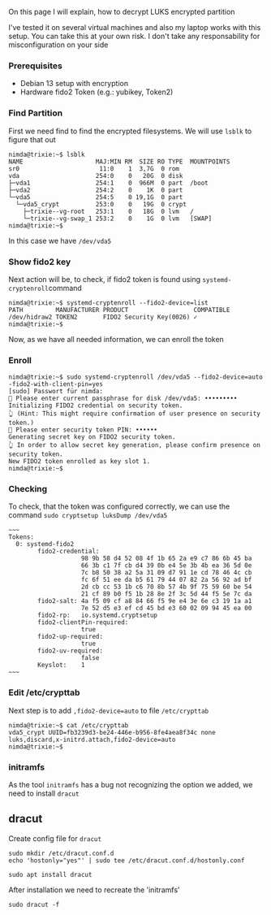 
On this page I will explain, how to decrypt LUKS encrypted partition


I've tested it on several virtual machines and also my laptop works with this setup.
You can take this at your own risk.
I don't take any responsability for misconfiguration on your side

### Prerequisites
 * Debian 13 setup with encryption
 * Hardware fido2 Token (e.g.: yubikey, Token2)

### Find Partition
 First we need find to find the encrypted filesystems.
 We will use `lsblk` to figure that out

```shell title="Output of 'lsblk'" linenums="1" hl_lines="7-10"
nimda@trixie:~$ lsblk
NAME                    MAJ:MIN RM  SIZE RO TYPE  MOUNTPOINTS
sr0                      11:0    1  3,7G  0 rom   
vda                     254:0    0   20G  0 disk  
├─vda1                  254:1    0  966M  0 part  /boot
├─vda2                  254:2    0    1K  0 part  
└─vda5                  254:5    0 19,1G  0 part  
  └─vda5_crypt          253:0    0   19G  0 crypt 
    ├─trixie--vg-root   253:1    0   18G  0 lvm   /
    └─trixie--vg-swap_1 253:2    0    1G  0 lvm   [SWAP]
nimda@trixie:~$ 
```
In this case we have `/dev/vda5`

### Show fido2 key
Next action will be, to check, if fido2 token is found using `systemd-cryptenroll`command

```shell title="Output of 'systemd-cryptenroll'"
nimda@trixie:~$ systemd-cryptenroll --fido2-device=list
PATH         MANUFACTURER PRODUCT                  COMPATIBLE
/dev/hidraw2 TOKEN2       FIDO2 Security Key(0026) ✓
nimda@trixie:~$ 
```
Now, as we have all needed information, we can enroll the token

### Enroll
```shell title="Enrolling token"
nimda@trixie:~$ sudo systemd-cryptenroll /dev/vda5 --fido2-device=auto -fido2-with-client-pin=yes
[sudo] Passwort für nimda: 
🔐 Please enter current passphrase for disk /dev/vda5: •••••••••               
Initializing FIDO2 credential on security token.
👆 (Hint: This might require confirmation of user presence on security token.)
🔐 Please enter security token PIN: ••••••                  
Generating secret key on FIDO2 security token.
👆 In order to allow secret key generation, please confirm presence on security token.
New FIDO2 token enrolled as key slot 1.
nimda@trixie:~$ 
```

### Checking
To check, that the token was configured correctly, we can use the command `sudo cryptsetup luksDump /dev/vda5`

```shell title="Output of 'cryptsetup luksDump /dev/vda5'"
~~~
Tokens:
  0: systemd-fido2
        fido2-credential:
                    98 9b 58 d4 52 08 4f 1b 65 2a e9 c7 86 6b 45 ba
                    66 3b c1 7f cb d4 39 0b e4 5e 3b 4b ea 36 5d 0e
                    7c b8 50 38 a2 5a 31 09 d7 91 1e cd 78 46 4c cb
                    fc 6f 51 ee da b5 61 79 44 07 82 2a 56 92 ad bf
                    2d cb cc 53 1b c6 70 8b 57 4b 9f 75 59 60 be 54
                    21 cf 89 b0 f5 1b 28 8e 2f 3c 5d 44 f5 5e 7c da
        fido2-salt: 4a f5 09 cf a8 84 66 f5 9e e4 3e 6e c3 19 1a a1
                    7e 52 d5 e3 ef cd 45 bd e3 60 02 09 94 45 ea 00
        fido2-rp:   io.systemd.cryptsetup
        fido2-clientPin-required:
                    true
        fido2-up-required:
                    true
        fido2-uv-required:
                    false
        Keyslot:    1
~~~
```
### Edit /etc/crypttab
Next step is to add `,fido2-device=auto` to file `/etc/crypttab`

```shell title="Content of '/etc/crypttab'"
nimda@trixie:~$ cat /etc/crypttab 
vda5_crypt UUID=fb3239d3-be24-446e-b956-8fe4aea8f34c none luks,discard,x-initrd.attach,fido2-device=auto
nimda@trixie:~$
```

### initramfs
As the tool `initramfs` has a bug not recognizing the option we added, we need to install `dracut`

## dracut
Create config file for `dracut`
```shell title="'dracut' config"
sudo mkdir /etc/dracut.conf.d
echo 'hostonly="yes"' | sudo tee /etc/dracut.conf.d/hostonly.conf
```

```shell title="Install 'dracut'"
sudo apt install dracut
```

After installation we need to recreate the 'initramfs'
```shell title="Recreate 'initramfs'"
sudo dracut -f
```
